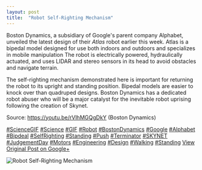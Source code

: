 ```yaml
---
layout: post
title:  "Robot Self-Righting Mechanism"
---
```


Boston Dynamics, a subsidiary of Google's parent company Alphabet, unveiled the latest design of their _Atlas_ robot earlier this week. Atlas is a bipedal model designed for use both indoors and outdoors and specializes in mobile manipulation The robot is electrically powered, hydraulically actuated, and uses LIDAR and stereo sensors in its head to avoid obstacles and navigate terrain.   
  
The self-righting mechanism demonstrated here is important for returning the robot to its upright and standing position. Bipedal models are easier to knock over than quadruped designs. Boston Dynamics has a dedicated robot abuser who will be a major catalyst for the inevitable robot uprising following the creation of Skynet.   
  
Source: <https://youtu.be/rVlhMGQgDkY> (Boston Dynamics)  
  
[#ScienceGIF](https://plus.google.com/s/%23ScienceGIF/posts) [#Science](https://plus.google.com/s/%23Science/posts) [#GIF](https://plus.google.com/s/%23GIF/posts) [#Robot](https://plus.google.com/s/%23Robot/posts) [#BostonDynamics](https://plus.google.com/s/%23BostonDynamics/posts) [#Google](https://plus.google.com/s/%23Google/posts) [#Alphabet](https://plus.google.com/s/%23Alphabet/posts) [#Bipdeal](https://plus.google.com/s/%23Bipdeal/posts) [#SelfRighting](https://plus.google.com/s/%23SelfRighting/posts) [#Standing](https://plus.google.com/s/%23Standing/posts) [#Push](https://plus.google.com/s/%23Push/posts) [#Terminator](https://plus.google.com/s/%23Terminator/posts) [#SKYNET](https://plus.google.com/s/%23SKYNET/posts) [#JudgementDay](https://plus.google.com/s/%23JudgementDay/posts) [#Motors](https://plus.google.com/s/%23Motors/posts) [#Engineering](https://plus.google.com/s/%23Engineering/posts) [#Design](https://plus.google.com/s/%23Design/posts) [#Walking](https://plus.google.com/s/%23Walking/posts) [#Standing](https://plus.google.com/s/%23Standing/posts)
[View Original Post on Google+](https://plus.google.com/+ColinSullender/posts/W5UzZAu6nwA)

![Robot Self-Righting Mechanism](/assets/img/2016-02-26-Robot-SelfRighting-Mechanism.gif)
